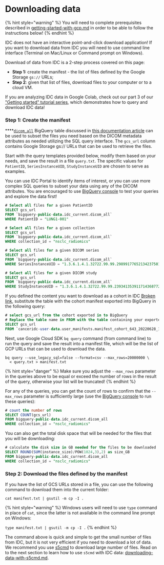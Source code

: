 # Downloading data

{% hint style="warning" %}
You will need to complete prerequisites described in [getting-started-with-gcp.md](../../introduction/getting-started-with-gcp.md "mention") in order to be able to follow the instructions below!
{% endhint %}

IDC does not have an interactive point-and-click download application! If you want to download data from IDC you will need to use command line interface (Terminal on Mac/Linux or Command prompt on Windows).

Download of data from IDC is a 2-step process covered on this page:

* **Step 1:** create the manifest - the list of files defined by the Google Storage `gs://` URLs;
* **Step 2**: given that list of files, download files to your computer or to a cloud VM.&#x20;

If you are analyzing IDC data in Google Colab, check out our part 3 of our ["Getting started" tutorial series](https://github.com/ImagingDataCommons/IDC-Tutorials/tree/master/notebooks/getting\_started), which demonstrates how to query and download IDC data!

### Step 1: Create the manifest&#x20;

****[`dicom_all`](https://console.cloud.google.com/bigquery?p=bigquery-public-data\&d=idc\_current\&t=dicom\_all\&page=table) BigQuery table discussed in [this documentation article](https://learn.canceridc.dev/data/organization-of-data/files-and-metadata#bigquery-tables) can be used to subset the files you need based on the DICOM metadata attributes as needed utilizing the SQL query interface. The `gcs_url` column contains Google Storage gs:// URLs that can be used to retrieve the files.

Start with the query templates provided below, modify them based on your needs, and save the result in a file `query.txt`. The specific values for `PatientID`, `SeriesInstanceUID`, `StudyInstanceUID` are chosen to serve as examples.&#x20;

You can use IDC Portal to identify items of interest, or you can use more complex SQL queries to subset your data using any of the DICOM attributes. You are encouraged to use [BigQuery console](https://console.cloud.google.com/bigquery) to test your queries and explore the data first!

```sql
# Select all files for a given PatientID
SELECT gcs_url
FROM `bigquery-public-data.idc_current.dicom_all`
WHERE PatientID = "LUNG1-001"
```

```sql
# Select all files for a given collection
SELECT gcs_url
FROM `bigquery-public-data.idc_current.dicom_all`
WHERE collection_id = "nsclc_radiomics"
```

```sql
# Select all files for a given DICOM series
SELECT gcs_url
FROM `bigquery-public-data.idc_current.dicom_all`
WHERE SeriesInstanceUID = "1.3.6.1.4.1.32722.99.99.298991776521342375010861296712563382046"
```

```sql
# Select all files for a given DICOM study
SELECT gcs_url
FROM `bigquery-public-data.idc_current.dicom_all`
WHERE StudyInstanceUID = "1.3.6.1.4.1.32722.99.99.239341353911714368772597187099978969331"
```

If you defined the content you want to download as a cohort in IDC [Broken link](broken-reference "mention"), substitute the table with the cohort manifest exported into BigQuery in the following query:

```sql
# select gcs_url from the cohort exported in to BigQuery
# Replace the table name in FROM with the table containing your exported manifest!
SELECT gcs_url
FROM `canceridc-user-data.user_manifests.manifest_cohort_643_20220628_165636`
```

Next, use Google Cloud SDK `bq query` command (from command line) to run the query and save the result into a manifest file, which will be the list of GCP URLs that can be used to download the data.

```shell
bq query --use_legacy_sql=false --format=csv --max_rows=20000000 \
  < query.txt > manifest.txt
```

{% hint style="danger" %}
Make sure you adjust the `--max_rows` parameter in the queries above to be equal or exceed the number of rows in the result of the query, otherwise your list will be truncated!&#x20;
{% endhint %}

For any of the queries, you can get the count of rows to confirm that the `--max_rows` parameter is sufficiently large (use the [BigQuery console](https://console.cloud.google.com/bigquery) to run these queries):

```sql
# count the number of rows
SELECT COUNT(gcs_url) 
FROM bigquery-public-data.idc_current.dicom_all 
WHERE collection_id = "nsclc_radiomics"
```

You can also get the total disk space that will be needed for the files that you will be downloading:

```sql
# calculate the disk size in GB needed for the files to be downloaded
SELECT ROUND(SUM(instance_size)/POW(1024,3),2) as size_GB 
FROM bigquery-public-data.idc_current.dicom_all 
WHERE collection_id = "nsclc_radiomics"
```

### Step 2: Download the files defined by the manifest

If you have the list of GCS URLs stored in a file, you can use the following command to download them into the current folder:

```shell-session
cat manifest.txt | gsutil -m cp -I .
```

{% hint style="warning" %}
Windows users will need to use `type` command in place of `cat`, since the latter is not available in the command line prompt on Windows:

`type manifest.txt | gsutil -m cp -I .`
{% endhint %}

The command above is quick and simple to get the small number of files from IDC, but it is not very efficient if you need to download a lot of data. We recommend you use [s5cmd](https://github.com/peak/s5cmd) to download large number of files. Read on to the next section to learn how to use `s5cmd` with IDC data: [downloading-data-with-s5cmd.md](downloading-data-with-s5cmd.md "mention").
